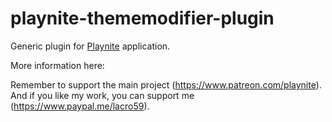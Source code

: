 # playnite-thememodifier-plugin
Generic plugin for [Playnite](https://playnite.link/) application.

More information here: 

Remember to support the main project (https://www.patreon.com/playnite). 
And if you like my work, you can support me (https://www.paypal.me/lacro59). 
